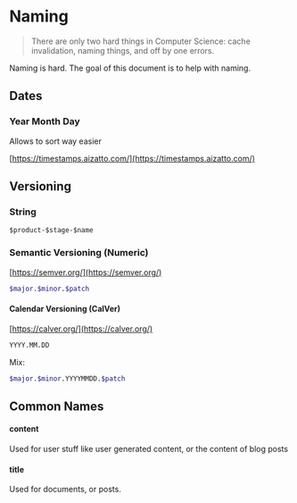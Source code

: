 # Naming

> There are only two hard things in Computer Science: cache invalidation, naming things, and off by one errors.

Naming is hard. The goal of this document is to help with naming.

## Dates

### Year Month Day

Allows to sort way easier

[https://timestamps.aizatto.com/](https://timestamps.aizatto.com/)

## Versioning

### String

```text
$product-$stage-$name
```

### Semantic Versioning \(Numeric\)

[https://semver.org/](https://semver.org/)

```bash
$major.$minor.$patch
```

#### Calendar Versioning \(CalVer\)

[https://calver.org/](https://calver.org/)

```bash
YYYY.MM.DD
```

Mix:

```bash
$major.$minor.YYYYMMDD.$patch
```

## Common Names

#### content

Used for user stuff like user generated content, or the content of blog posts

#### title

Used for documents, or posts.

